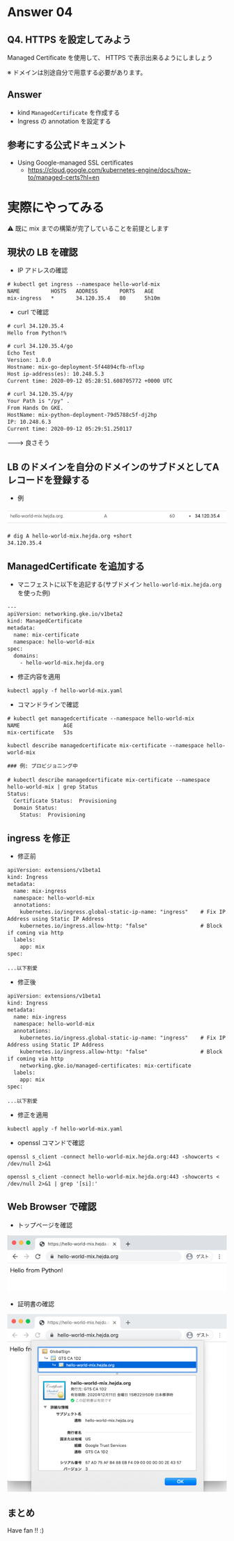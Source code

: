# Answer 04

## Q4. HTTPS を設定してみよう

Managed Certificate を使用して、 HTTPS で表示出来るようにしましょう

※ ドメインは別途自分で用意する必要があります。

## Answer

+ kind `ManagedCertificate` を作成する 
+ Ingress の annotation を設定する

## 参考にする公式ドキュメント

+ Using Google-managed SSL certificates
  + https://cloud.google.com/kubernetes-engine/docs/how-to/managed-certs?hl=en

# 実際にやってみる

:warning: 既に mix までの構築が完了していることを前提とします

## 現状の LB を確認

+ IP アドレスの確認

```
# kubectl get ingress --namespace hello-world-mix
NAME          HOSTS   ADDRESS       PORTS   AGE
mix-ingress   *       34.120.35.4   80      5h10m
```

+ curl で確認

```
# curl 34.120.35.4
Hello from Python!%
```
```
# curl 34.120.35.4/go
Echo Test
Version: 1.0.0
Hostname: mix-go-deployment-5f44894cfb-nflxp
Host ip-address(es): 10.248.5.3
Current time: 2020-09-12 05:28:51.608705772 +0000 UTC
```
```
# curl 34.120.35.4/py
Your Path is "/py" .
From Hands On GKE.
HostName: mix-python-deployment-79d5788c5f-dj2hp
IP: 10.248.6.3
Current time: 2020-09-12 05:29:51.250117
```

---> 良さそう

## LB のドメインを自分のドメインのサブドメとしてAレコードを登録する

+ 例

![](./img/answer-04_01.png)

```
# dig A hello-world-mix.hejda.org +short
34.120.35.4
```

## ManagedCertificate を追加する

+ マニフェストに以下を追記する(サブドメイン `hello-world-mix.hejda.org` を使った例)

```
---
apiVersion: networking.gke.io/v1beta2
kind: ManagedCertificate
metadata:
  name: mix-certificate
  namespace: hello-world-mix
spec:
  domains:
    - hello-world-mix.hejda.org
```

+ 修正内容を適用

```
kubectl apply -f hello-world-mix.yaml
```

+ コマンドラインで確認

```
# kubectl get managedcertificate --namespace hello-world-mix
NAME              AGE
mix-certificate   53s
```
```
kubectl describe managedcertificate mix-certificate --namespace hello-world-mix
```
```
### 例: プロビジョニング中

# kubectl describe managedcertificate mix-certificate --namespace hello-world-mix | grep Status
Status:
  Certificate Status:  Provisioning
  Domain Status:
    Status:  Provisioning
```

## ingress を修正

+ 修正前

```
apiVersion: extensions/v1beta1
kind: Ingress
metadata:
  name: mix-ingress
  namespace: hello-world-mix
  annotations:
    kubernetes.io/ingress.global-static-ip-name: "ingress"    # Fix IP Address using Static IP Address
    kubernetes.io/ingress.allow-http: "false"                 # Block if coming via http
  labels:
    app: mix
spec:

...以下割愛
```

+ 修正後

```
apiVersion: extensions/v1beta1
kind: Ingress
metadata:
  name: mix-ingress
  namespace: hello-world-mix
  annotations:
    kubernetes.io/ingress.global-static-ip-name: "ingress"    # Fix IP Address using Static IP Address
    kubernetes.io/ingress.allow-http: "false"                 # Block if coming via http
    networking.gke.io/managed-certificates: mix-certificate
  labels:
    app: mix
spec:

...以下割愛
```

+ 修正を適用

```
kubectl apply -f hello-world-mix.yaml
```

+ openssl コマンドで確認

```
openssl s_client -connect hello-world-mix.hejda.org:443 -showcerts < /dev/null 2>&1
```
```
openssl s_client -connect hello-world-mix.hejda.org:443 -showcerts < /dev/null 2>&1 | grep '[si]:'
```

## Web Browser で確認

+ トップページを確認

![](./img/answer-04_02.png)

+ 証明書の確認

![](./img/answer-04_03.png)

## まとめ

Have fan !! :)
 
